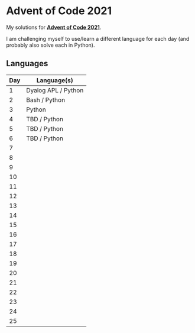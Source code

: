 # Advent of Code 2021

My solutions for **[Advent of Code 2021](https://adventofcode.com/2021)**.

I am challenging myself to use/learn a different language for each day (and probably also solve each in Python).

## Languages

| Day | Language(s)         |
| --- | ------------------- |
| 1   | Dyalog APL / Python |
| 2   | Bash / Python       |
| 3   | Python              |
| 4   | TBD / Python        |
| 5   | TBD / Python        |
| 6   | TBD / Python        |
| 7   |                     |
| 8   |                     |
| 9   |                     |
| 10  |                     |
| 11  |                     |
| 12  |                     |
| 13  |                     |
| 14  |                     |
| 15  |                     |
| 16  |                     |
| 17  |                     |
| 18  |                     |
| 19  |                     |
| 20  |                     |
| 21  |                     |
| 22  |                     |
| 23  |                     |
| 24  |                     |
| 25  |                     |
